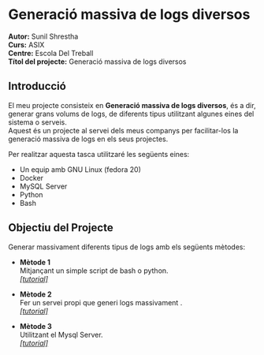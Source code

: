 # Generació massiva de logs diversos 

**Autor:** Sunil Shrestha  	
**Curs:** ASIX  
**Centre:** Escola Del Treball  
**Títol del projecte:** Generació massiva de logs diversos  

## Introducció 

El meu projecte consisteix en **Generació massiva de logs diversos**, és a dir, 
generar grans volums de logs, de diferents tipus utilitzant algunes eines del sistema o serveis.  
Aquest és un projecte al servei dels meus companys per facilitar-los la generació massiva de logs en els seus projectes.  

Per realitzar aquesta tasca utilitzaré les següents eines:  

* Un equip amb GNU Linux (fedora 20)
* Docker 
* MySQL Server
* Python
* Bash 

## Objectiu del Projecte
Generar massivament diferents tipus de logs amb els següents mètodes: 

* **Mètode 1**  
Mitjançant un simple script de bash o python.   
[*[tutorial]*](https://github.com/iamsunil/generate_logs/tree/master/metode1)

* **Mètode 2**    
Fer un servei propi que generi logs massivament .  
[*[tutorial]*](https://github.com/iamsunil/generate_logs/tree/master/metode2)  

* **Mètode 3**  
Utilitzant el Mysql Server.   
[*[tutorial]*](https://github.com/iamsunil/generate_logs/tree/master/metode3)  



